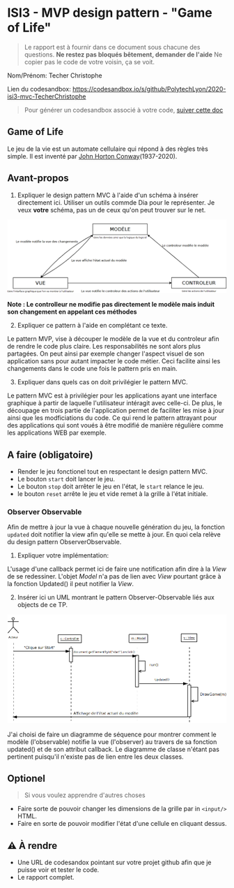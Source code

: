 # ISI3 - MVP design pattern - "Game of Life"

> Le rapport est à fournir dans ce document sous chacune des questions. 
> **Ne restez pas bloqués bêtement, demander de l'aide**
> Ne copier pas le code de votre voisin, ça se voit.

Nom/Prénom: Techer Christophe

Lien du codesandbox: https://codesandbox.io/s/github/PolytechLyon/2020-isi3-mvc-TecherChristophe

> Pour générer un codesandbox associé à votre code, [suiver cette doc](https://codesandbox.io/docs/importing#import-from-github)

## Game of Life

Le jeu de la vie est un automate cellulaire qui répond à des règles très simple.
Il est inventé par [John Horton Conway](https://fr.wikipedia.org/wiki/John_Horton_Conway)(1937-2020).

## Avant-propos

1. Expliquer le design pattern MVC à l'aide d'un schéma à insérer directement ici. 
Utiliser un outils commde Dia pour le représenter. Je veux **votre** schéma, pas un de ceux qu'on peut trouver sur le net.

![picture](Diagramme1.png)


**Note : Le controlleur ne modifie pas directement le modèle mais induit son changement en appelant ces méthodes**

2. Expliquer ce pattern à l'aide en complétant ce texte.

Le pattern MVP, vise à découper le modèle de la vue et du controleur afin de rendre le code plus claire.
Les responsabilités ne sont alors plus partagées.
On peut ainsi par exemple changer l'aspect visuel de son application sans pour autant impacter le code métier. Ceci facilite ainsi les changements dans le code une fois le pattern pris en main.

3. Expliquer dans quels cas on doit privilégier le pattern MVC.

Le pattern MVC est à privilégier pour les applications ayant une interface graphique à partir de laquelle l'utilisateur intéragit avec celle-ci. De plus, le découpage en trois partie de l'application permet de faciliter les mise à jour ainsi que les modficiations du code. Ce qui rend le pattern attrayant pour des applications qui sont voués à être modifié de manière régulière comme les applications WEB par exemple.

## A faire (obligatoire)

- Render le jeu fonctionel tout en respectant le design pattern MVC.
- Le bouton `start` doit lancer le jeu.
- Le bouton `stop` doit arrêter le jeu en l'état, le `start` relance le jeu.
- le bouton `reset` arrête le jeu et vide remet à la grille à l'état initiale.

### Observer Observable

Afin de mettre à jour la vue à chaque nouvelle génération du jeu, la fonction `updated` doit notifier la view afin qu'elle se mette à jour.
En quoi cela relève du design pattern ObserverObservable.

1. Expliquer votre implémentation:

L'usage d'une callback permet ici de faire une notification afin dire à la _View_ de se redessiner.
L'objet _Model_ n'a pas de lien avec _View_ pourtant grâce à la fonction Updated() il peut notifier la _View_.

2. Insérer ici un UML montrant le pattern Observer-Observable liés aux objects de ce TP.

![picture](DiagrammeUML.png)

J'ai choisi de faire un diagramme de séquence pour montrer comment le modèle (l'observable) notifie la vue (l'observer) au travers de sa fonction updated() et de son attribut callback. Le diagramme de classe n'étant pas pertinent puisqu'il n'existe pas de lien entre les deux classes.

## Optionel

> Si vous voulez apprendre d'autres choses

- Faire sorte de pouvoir changer les dimensions de la grille par in `<input/>` HTML.
- Faire en sorte de pouvoir modifier l'état d'une cellule en cliquant dessus.

## :warning: À rendre

- Une URL de codesandox pointant sur votre projet github afin que je puisse voir et tester le code.
- Le rapport complet.
